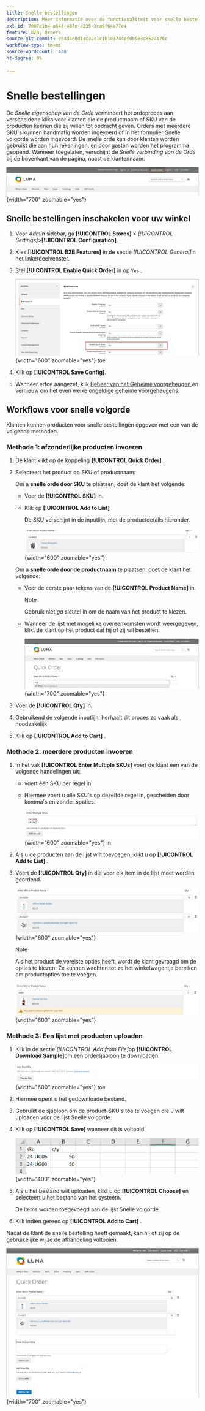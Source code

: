 ```yaml
---
title: Snelle bestellingen
description: Meer informatie over de functionaliteit voor snelle bestellingen en het inschakelen ervan voor uw klanten.
exl-id: 7007e1b4-a64f-46fe-a235-3ca9f64e77e4
feature: B2B, Orders
source-git-commit: c94d4e8d13c32c1c1b1d37440fdb953c8527b76c
workflow-type: tm+mt
source-wordcount: '438'
ht-degree: 0%

---
```


# Snelle bestellingen

De _Snelle eigenschap van de Orde_ vermindert het ordeproces aan verscheidene kliks voor klanten die de productnaam of SKU van de producten kennen die zij willen tot opdracht geven. Orders met meerdere SKU&#39;s kunnen handmatig worden ingevoerd of in het formulier Snelle volgorde worden ingevoerd. De snelle orde kan door klanten worden gebruikt die aan hun rekeningen, en door gasten worden het programma geopend. Wanneer toegelaten, verschijnt de _Snelle verbinding van de Orde_ bij de bovenkant van de pagina, naast de klantennaam.

![ Snelle verbinding van de Orde ](./assets/quick-order-link.png){width="700" zoomable="yes"}

## Snelle bestellingen inschakelen voor uw winkel

1. Voor _Admin_ sidebar, ga **[!UICONTROL Stores]** > _[!UICONTROL Settings]_>**[!UICONTROL Configuration]**.

1. Kies **[!UICONTROL B2B Features]** in de sectie _[!UICONTROL General]_&#x200B;in het linkerdeelvenster.

1. Stel **[!UICONTROL Enable Quick Order]** in op `Yes` .

   ![ laat Snelle Orde ](./assets/quick-orders-config.png){width="600" zoomable="yes"} toe

1. Klik op **[!UICONTROL Save Config]**.

1. Wanneer ertoe aangezet, klik [ Beheer van het Geheime voorgeheugen ](../systems/cache-management.md) en vernieuw om het even welke ongeldige geheime voorgeheugens.

## Workflows voor snelle volgorde

Klanten kunnen producten voor snelle bestellingen opgeven met een van de volgende methoden.

### Methode 1: afzonderlijke producten invoeren

1. De klant klikt op de koppeling **[!UICONTROL Quick Order]** .

1. Selecteert het product op SKU of productnaam:

   Om a **snelle orde door SKU** te plaatsen, doet de klant het volgende:

   - Voer de **[!UICONTROL SKU]** in.

   - Klik op **[!UICONTROL Add to List]** .

     De SKU verschijnt in de inputlijn, met de productdetails hieronder.

     ![ Snel Detail van de Orde ](./assets/quick-order-product-detail.png){width="600" zoomable="yes"}

   Om a **snelle orde door de productnaam** te plaatsen, doet de klant het volgende:

   - Voer de eerste paar tekens van de **[!UICONTROL Product Name]** in.

     >[!NOTE]
     >
     >Gebruik niet _ga_ sleutel in om de naam van het product te kiezen.

   - Wanneer de lijst met mogelijke overeenkomsten wordt weergegeven, klikt de klant op het product dat hij of zij wil bestellen.

     ![ klik om de Naam van het Product te kiezen ](./assets/quick-order-product-name.png){width="700" zoomable="yes"}

1. Voer de **[!UICONTROL Qty]** in.

1. Gebruikend de volgende inputlijn, herhaalt dit proces zo vaak als noodzakelijk.

1. Klik op **[!UICONTROL Add to Cart]** .

### Methode 2: meerdere producten invoeren

1. In het vak **[!UICONTROL Enter Multiple SKUs]** voert de klant een van de volgende handelingen uit:

   - voert één SKU per regel in

   - Hiermee voert u alle SKU&#39;s op dezelfde regel in, gescheiden door komma&#39;s en zonder spaties.

     ![ ga Veelvoudige SKUs ](./assets/quick-order-skus.png){width="600" zoomable="yes"} in

1. Als u de producten aan de lijst wilt toevoegen, klikt u op **[!UICONTROL Add to List]** .

1. Voert de **[!UICONTROL Qty]** in die voor elk item in de lijst moet worden geordend.

   ![ Snelle Lijst van de Orde ](./assets/quick-order-skus-detail.png){width="600" zoomable="yes"}

   >[!NOTE]
   >
   >Als het product de vereiste opties heeft, wordt de klant gevraagd om de opties te kiezen. Ze kunnen wachten tot ze het winkelwagentje bereiken om productopties toe te voegen.

   ![ kies Opties ](./assets/quick-order-skus-product-options.png){width="600" zoomable="yes"}

### Methode 3: Een lijst met producten uploaden

1. Klik in de sectie _[!UICONTROL Add from File]_&#x200B;op **[!UICONTROL Download Sample]**&#x200B;om een ordersjabloon te downloaden.

   ![ voeg van Dossier ](./assets/quick-order-skus-add-from-file.png){width="600" zoomable="yes"} toe

1. Hiermee opent u het gedownloade bestand.

1. Gebruikt de sjabloon om de product-SKU&#39;s toe te voegen die u wilt uploaden voor de lijst Snelle volgorde.

1. Klik op **[!UICONTROL Save]** wanneer dit is voltooid.

   ![ SKUs aan Upload ](./assets/quick-order-skus-add-from-file-sample.png){width="400" zoomable="yes"}

1. Als u het bestand wilt uploaden, klikt u op **[!UICONTROL Choose]** en selecteert u het bestand van het systeem.

   De items worden toegevoegd aan de lijst Snelle volgorde.

1. Klik indien gereed op **[!UICONTROL Add to Cart]** .

Nadat de klant de snelle bestelling heeft gemaakt, kan hij of zij op de gebruikelijke wijze de afhandeling voltooien.

![ Snelle Orde ](./assets/quick-order-add-to-cart.png){width="700" zoomable="yes"}
